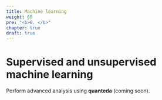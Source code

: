 ```yaml
---
title: Machine learning
weight: 60
pre: "<b>6. </b>"
chapter: true
draft: true
---
```




# Supervised and unsupervised machine learning

Perform advanced analysis using **quanteda** (coming soon).

